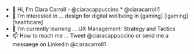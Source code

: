- 👋 Hi, I’m Ciara Carroll - @ciaracappuccino * @ciaracarroll1
- 👀 I’m interested in ... design for digital wellbeing in [gaming] [igaming] [healthcare]
- 🌱 I’m currently learning ... UX Management: Strategy and Tactics
- 📫 How to reach me ... Tweet @ciaracappuccino or send me a messaege on Linkedin @ciaracarroll1 

<!---
ciaracappuccino/ciaracappuccino is a ✨ special ✨ repository because its `README.md` (this file) appears on your GitHub profile.
You can click the Preview link to take a look at your changes.
--->

